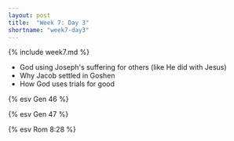 ```yaml
---
layout: post
title:  "Week 7: Day 3"
shortname: "week7-day3"
---
```


{% include week7.md %}

* God using Joseph's suffering for others (like He did with Jesus)
* Why Jacob settled in Goshen
* How God uses trials for good

{% esv Gen 46 %}

{% esv Gen 47 %}

{% esv Rom 8:28 %}
